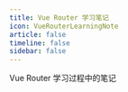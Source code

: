 ```yaml
---
title: Vue Router 学习笔记
icon: VueRouterLearningNote
article: false
timeline: false
sidebar: false
---
```

Vue Router 学习过程中的笔记

<Catalog base='/VueRouterLearningNote/' level='1' />

